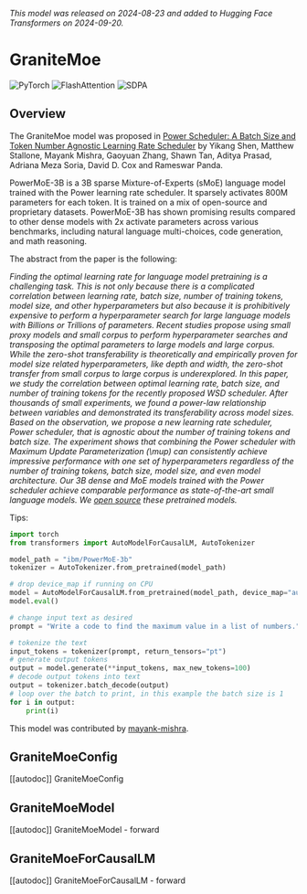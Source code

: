 <!--Copyright 2024 The HuggingFace Team. All rights reserved.

Licensed under the Apache License, Version 2.0 (the "License"); you may not use this file except in compliance with
the License. You may obtain a copy of the License at

http://www.apache.org/licenses/LICENSE-2.0

Unless required by applicable law or agreed to in writing, software distributed under the License is distributed on
an "AS IS" BASIS, WITHOUT WARRANTIES OR CONDITIONS OF ANY KIND, either express or implied. See the License for the
specific language governing permissions and limitations under the License.

⚠️ Note that this file is in Markdown but contain specific syntax for our doc-builder (similar to MDX) that may not be
rendered properly in your Markdown viewer.

-->
*This model was released on 2024-08-23 and added to Hugging Face Transformers on 2024-09-20.*

# GraniteMoe

<div class="flex flex-wrap space-x-1">
<img alt="PyTorch" src="https://img.shields.io/badge/PyTorch-DE3412?style=flat&logo=pytorch&logoColor=white">
<img alt="FlashAttention" src="https://img.shields.io/badge/%E2%9A%A1%EF%B8%8E%20FlashAttention-eae0c8?style=flat">
<img alt="SDPA" src="https://img.shields.io/badge/SDPA-DE3412?style=flat&logo=pytorch&logoColor=white">
</div>

## Overview

The GraniteMoe model was proposed in [Power Scheduler: A Batch Size and Token Number Agnostic Learning Rate Scheduler](https://huggingface.co/papers/2408.13359) by Yikang Shen, Matthew Stallone, Mayank Mishra, Gaoyuan Zhang, Shawn Tan, Aditya Prasad, Adriana Meza Soria, David D. Cox and Rameswar Panda.

PowerMoE-3B is a 3B sparse Mixture-of-Experts (sMoE) language model trained with the Power learning rate scheduler. It sparsely activates 800M parameters for each token. It is trained on a mix of open-source and proprietary datasets. PowerMoE-3B has shown promising results compared to other dense models with 2x activate parameters across various benchmarks, including natural language multi-choices, code generation, and math reasoning.

The abstract from the paper is the following:

*Finding the optimal learning rate for language model pretraining is a challenging task.
This is not only because there is a complicated correlation between learning rate, batch size, number of training tokens, model size, and other hyperparameters but also because it is prohibitively expensive to perform a hyperparameter search for large language models with Billions or Trillions of parameters. Recent studies propose using small proxy models and small corpus to perform hyperparameter searches and transposing the optimal parameters to large models and large corpus. While the zero-shot transferability is theoretically and empirically proven for model size related hyperparameters, like depth and width, the zero-shot transfer from small corpus to large corpus is underexplored.
In this paper, we study the correlation between optimal learning rate, batch size, and number of training tokens for the recently proposed WSD scheduler. After thousands of small experiments, we found a power-law relationship between variables and demonstrated its transferability across model sizes. Based on the observation, we propose a new learning rate scheduler, Power scheduler, that is agnostic about the number of training tokens and batch size. The experiment shows that combining the Power scheduler with Maximum Update Parameterization (\mup) can consistently achieve impressive performance with one set of hyperparameters regardless of the number of training tokens, batch size, model size, and even model architecture. Our 3B dense and MoE models trained with the Power scheduler achieve comparable performance as state-of-the-art small language models.
We [open source](https://huggingface.co/collections/ibm/power-lm-66be64ae647ddf11b9808000) these pretrained models.*

Tips:

```python
import torch
from transformers import AutoModelForCausalLM, AutoTokenizer

model_path = "ibm/PowerMoE-3b"
tokenizer = AutoTokenizer.from_pretrained(model_path)

# drop device_map if running on CPU
model = AutoModelForCausalLM.from_pretrained(model_path, device_map="auto")
model.eval()

# change input text as desired
prompt = "Write a code to find the maximum value in a list of numbers."

# tokenize the text
input_tokens = tokenizer(prompt, return_tensors="pt")
# generate output tokens
output = model.generate(**input_tokens, max_new_tokens=100)
# decode output tokens into text
output = tokenizer.batch_decode(output)
# loop over the batch to print, in this example the batch size is 1
for i in output:
    print(i)
```

This model was contributed by [mayank-mishra](https://huggingface.co/mayank-mishra).

## GraniteMoeConfig

[[autodoc]] GraniteMoeConfig

## GraniteMoeModel

[[autodoc]] GraniteMoeModel
    - forward

## GraniteMoeForCausalLM

[[autodoc]] GraniteMoeForCausalLM
    - forward
